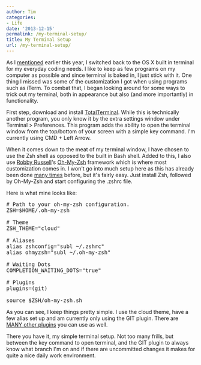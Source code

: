 ```yaml
---
author: Tim
categories:
- Life
date: '2013-12-15'
permalink: /my-terminal-setup/
title: My Terminal Setup
url: /my-terminal-setup/
---
```


As I <a href="http://tim.getbarley.com/2791/development-tools-updated" target="_blank">mentioned</a> earlier this year, I switched back to the OS X built in terminal for my everyday coding needs. I like to keep as few programs on my computer as possible and since terminal is baked in, I just stick with it. One thing I missed was some of the customization I got when using programs such as iTerm. To combat that, I began looking around for some ways to trick out my terminal, both in appearance but also (and more importantly) in functionality. 

First step, download and install <a href="http://totalterminal.binaryage.com/" target="_blank">TotalTerminal</a>. While this is technically another program, you only know it by the extra settings window under Terminal > Preferences. This program adds the ability to open the terminal window from the top/bottom of your screen with a simple key command. I'm currently using CMD + Left Arrow.

When it comes down to the meat of my terminal window, I have chosen to use the Zsh shell as opposed to the built in Bash shell. Added to this, I also use <a href="http://planetargon.com/who-we-are/robby-russell" target="_blank">Robby Russell</a>'s <a href="https://github.com/robbyrussell/oh-my-zsh" target="_blank">Oh-My-Zsh</a> framework which is where most customization comes in. I won't go into much setup here as this has already been done <a href="http://www.stevendobbelaere.be/installing-and-configuring-the-oh-my-zsh-shell/" target="_blank">many times</a> before, but it's fairly easy. Just install Zsh, followed by Oh-My-Zsh and start configuring the .zshrc file.

Here is what mine looks like:

<pre># Path to your oh-my-zsh configuration.<br />ZSH=$HOME/.oh-my-zsh<br /><br /># Theme<br />ZSH_THEME="cloud"<br /><br /># Aliases<br />alias zshconfig="subl ~/.zshrc"<br />alias ohmyzsh="subl ~/.oh-my-zsh"<br /><br /># Waiting Dots<br />COMPLETION_WAITING_DOTS="true"<br /><br /># Plugins<br />plugins=(git)<br /><br />source $ZSH/oh-my-zsh.sh</pre>

As you can see, I keep things pretty simple. I use the cloud theme, have a few alias set up and am currently only using the GIT plugin. There are <a href="https://github.com/robbyrussell/oh-my-zsh/wiki/Plugins" target="_blank">MANY other plugins</a> you can use as well.

There you have it, my simple terminal setup. Not too many frills, but between the key command to open terminal, and the GIT plugin to always know what branch I'm on and if there are uncommitted changes it makes for quite a nice daily work environment.
 